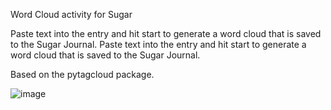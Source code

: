 Word Cloud activity for Sugar

Paste text into the entry and hit start to generate a word cloud that
is saved to the Sugar Journal.
Paste text into the entry and hit start to generate a word cloud that is saved to the Sugar Journal.

Based on the pytagcloud package.

![image](https://user-images.githubusercontent.com/689226/85977720-bb168800-b9fa-11ea-8ffe-919d279a8952.png)

